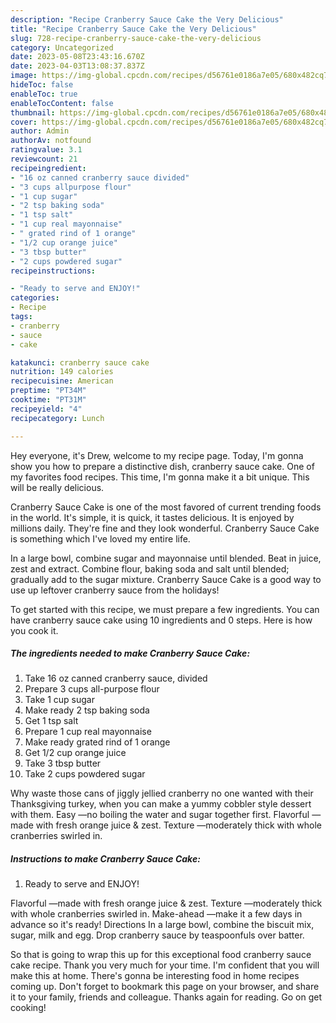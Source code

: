 ```yaml
---
description: "Recipe Cranberry Sauce Cake the Very Delicious"
title: "Recipe Cranberry Sauce Cake the Very Delicious"
slug: 728-recipe-cranberry-sauce-cake-the-very-delicious
category: Uncategorized
date: 2023-05-08T23:43:16.670Z
date: 2023-04-03T13:08:37.837Z
image: https://img-global.cpcdn.com/recipes/d56761e0186a7e05/680x482cq70/cranberry-sauce-cake-recipe-main-photo.jpg
hideToc: false
enableToc: true
enableTocContent: false
thumbnail: https://img-global.cpcdn.com/recipes/d56761e0186a7e05/680x482cq70/cranberry-sauce-cake-recipe-main-photo.jpg
cover: https://img-global.cpcdn.com/recipes/d56761e0186a7e05/680x482cq70/cranberry-sauce-cake-recipe-main-photo.jpg
author: Admin
authorAv: notfound
ratingvalue: 3.1
reviewcount: 21
recipeingredient:
- "16 oz canned cranberry sauce divided"
- "3 cups allpurpose flour"
- "1 cup sugar"
- "2 tsp baking soda"
- "1 tsp salt"
- "1 cup real mayonnaise"
- " grated rind of 1 orange"
- "1/2 cup orange juice"
- "3 tbsp butter"
- "2 cups powdered sugar"
recipeinstructions:

- "Ready to serve and ENJOY!"
categories:
- Recipe
tags:
- cranberry
- sauce
- cake

katakunci: cranberry sauce cake 
nutrition: 149 calories
recipecuisine: American
preptime: "PT34M"
cooktime: "PT31M"
recipeyield: "4"
recipecategory: Lunch

---
```



Hey everyone, it's Drew, welcome to my recipe page. Today, I'm gonna show you how to prepare a distinctive dish, cranberry sauce cake. One of my favorites food recipes. This time, I'm gonna make it a bit unique. This will be really delicious.

Cranberry Sauce Cake is one of the most favored of current trending foods in the world. It's simple, it is quick, it tastes delicious. It is enjoyed by millions daily. They're fine and they look wonderful. Cranberry Sauce Cake is something which I've loved my entire life.

In a large bowl, combine sugar and mayonnaise until blended. Beat in juice, zest and extract. Combine flour, baking soda and salt until blended; gradually add to the sugar mixture. Cranberry Sauce Cake is a good way to use up leftover cranberry sauce from the holidays!


To get started with this recipe, we must prepare a few ingredients. You can have cranberry sauce cake using 10 ingredients and 0 steps. Here is how you cook it.

<!--inarticleads1-->

##### The ingredients needed to make Cranberry Sauce Cake:

1. Take 16 oz canned cranberry sauce, divided
1. Prepare 3 cups all-purpose flour
1. Take 1 cup sugar
1. Make ready 2 tsp baking soda
1. Get 1 tsp salt
1. Prepare 1 cup real mayonnaise
1. Make ready  grated rind of 1 orange
1. Get 1/2 cup orange juice
1. Take 3 tbsp butter
1. Take 2 cups powdered sugar


Why waste those cans of jiggly jellied cranberry no one wanted with their Thanksgiving turkey, when you can make a yummy cobbler style dessert with them. Easy —no boiling the water and sugar together first. Flavorful —made with fresh orange juice &amp; zest. Texture —moderately thick with whole cranberries swirled in. 

<!--inarticleads2-->

##### Instructions to make Cranberry Sauce Cake:


1. Ready to serve and ENJOY!

Flavorful —made with fresh orange juice &amp; zest. Texture —moderately thick with whole cranberries swirled in. Make-ahead —make it a few days in advance so it&#39;s ready! Directions In a large bowl, combine the biscuit mix, sugar, milk and egg. Drop cranberry sauce by teaspoonfuls over batter. 

So that is going to wrap this up for this exceptional food cranberry sauce cake recipe. Thank you very much for your time. I'm confident that you will make this at home. There's gonna be interesting food in home recipes coming up. Don't forget to bookmark this page on your browser, and share it to your family, friends and colleague. Thanks again for reading. Go on get cooking!
